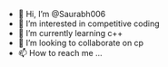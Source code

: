 - 👋 Hi, I’m @Saurabh006
- 👀 I’m interested in competitive coding 
- 🌱 I’m currently learning c++
- 💞️ I’m looking to collaborate on cp
- 📫 How to reach me ...

<!---
Saurabh006/Saurabh006 is a ✨ special ✨ repository because its `README.md` (this file) appears on your GitHub profile.
You can click the Preview link to take a look at your changes.
--->

